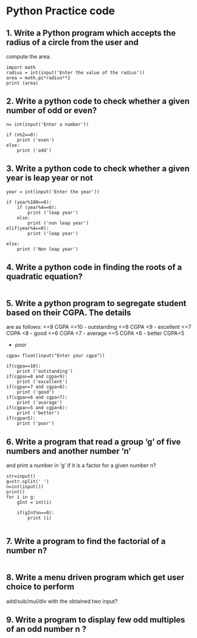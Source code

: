 #	Python Practice code

## 1. Write a Python program which accepts the radius of a circle from the user and
compute the area.

```
import math
radius = int(input('Enter the value of the radius'))
area = math.pi*radius**2
print (area)
```


## 2. Write a python code to check whether a given number of odd or even?
 
```
n= int(input('Enter a number'))

if (n%2==0):
    print ('even')
else:
    print ('odd')
```


## 3. Write a python code to check whether a given year is leap year or not

```
year = int(input('Enter the year'))

if (year%100==0):
    if (year%4==0):
        print ('leap year')
    else:
        print ('non leap year')
elif(year%4==0):
        print ('leap year')

else:
    print ('Non leap year')
```
## 4. Write a python code in finding the roots of a quadratic equation?

```
```

## 5. Write a python program to segregate student based on their CGPA. The details
are as follows:
<=9 CGPA <=10 - outstanding
<=8 CGPA <9 - excellent
<=7 CGPA <8 - good
<=6 CGPA <7 - average
<=5 CGPA <6 - better
CGPA<5
- poor


```
cgpa= float(input("Enter your cgpa"))

if(cgpa==10):
    print ('outstanding')
if(cgpa>=8 and cgpa<9):
    print ('excellent')
if(cgpa>=7 and cgpa<8):
    print ('good')
if(cgpa>=6 and cgpa<7):
    print ('avarage')
if(cgpa>=5 and cgpa<6):
    print ('better')
if(cgpa<5):
    print ('poor')

```

## 6. Write a program that read a group ‘g’ of five numbers and another number ‘n’
and print a number in ‘g’ if it is a factor for a given number n?

```
str=input()
g=str.split(' ')
n=int(input())
print()
for i in g:
    gInt = int(i)
    
    if(gInt%n==0):
        print (i)
        
```


## 7. Write a program to find the factorial of a number n?
```
```

## 8. Write a menu driven program which get user choice to perform
add/sub/mul/div with the obtained two input?
## 9. Write a program to display few odd multiples of an odd number n ?

